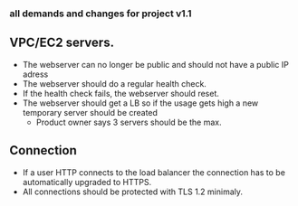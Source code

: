 ### all demands and changes for project v1.1

## VPC/EC2 servers.
- The webserver can no longer be public and should not have a public IP adress
- The webserver should do a regular health check.
- If the health check fails, the webserver should reset.
- The webserver should get a LB so if the usage gets high a new temporary server should be created
    - Product owner says 3 servers should be the max.


## Connection
- If a user HTTP connects to the load balancer the connection has to be automatically upgraded to HTTPS.
- All connections should be protected with TLS 1.2 minimaly.